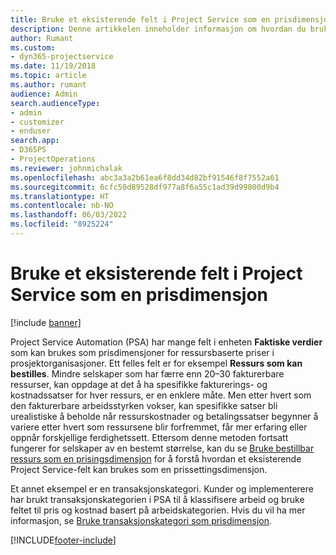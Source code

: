 ```yaml
---
title: Bruke et eksisterende felt i Project Service som en prisdimensjon
description: Denne artikkelen inneholder informasjon om hvordan du bruker eksisterende Project Service-felt som prisdimensjoner.
author: Rumant
ms.custom:
- dyn365-projectservice
ms.date: 11/19/2018
ms.topic: article
ms.author: rumant
audience: Admin
search.audienceType:
- admin
- customizer
- enduser
search.app:
- D365PS
- ProjectOperations
ms.reviewer: johnmichalak
ms.openlocfilehash: abc3a3a2b61ea6f8dd34d82bf91546f8f7552a61
ms.sourcegitcommit: 6cfc50d89528df977a8f6a55c1ad39d99800d9b4
ms.translationtype: HT
ms.contentlocale: nb-NO
ms.lasthandoff: 06/03/2022
ms.locfileid: "8925224"
---
```

# <a name="use-an-existing-field-in-project-service-as-a-pricing-dimension"></a>Bruke et eksisterende felt i Project Service som en prisdimensjon

[!include [banner](../includes/psa-now-project-operations.md)]

Project Service Automation (PSA) har mange felt i enheten **Faktiske verdier** som kan brukes som prisdimensjoner for ressursbaserte priser i prosjektorganisasjoner. Ett felles felt er for eksempel **Ressurs som kan bestilles**. Mindre selskaper som har færre enn 20–30 fakturerbare ressurser, kan oppdage at det å ha spesifikke fakturerings- og kostnadssatser for hver ressurs, er en enklere måte. Men etter hvert som den fakturerbare arbeidsstyrken vokser, kan spesifikke satser bli urealistiske å beholde når ressurskostnader og betalingssatser begynner å variere etter hvert som ressursene blir forfremmet, får mer erfaring eller oppnår forskjellige ferdighetssett. Ettersom denne metoden fortsatt fungerer for selskaper av en bestemt størrelse, kan du se [Bruke bestillbar ressurs som en prisingsdimensjon](bookable-resource-pricing-dimension.md) for å forstå hvordan et eksisterende Project Service-felt kan brukes som en prissettingsdimensjon.

Et annet eksempel er en transaksjonskategori. Kunder og implementerere har brukt transaksjonskategorien i PSA til å klassifisere arbeid og bruke feltet til pris og kostnad basert på arbeidskategorien. Hvis du vil ha mer informasjon, se [Bruke transaksjonskategori som prisdimensjon](transaction-category-pricing-dimension.md).


[!INCLUDE[footer-include](../includes/footer-banner.md)]
